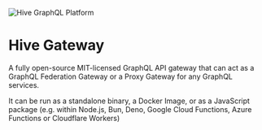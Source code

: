 ![Hive GraphQL Platform](https://the-guild.dev/graphql/hive/github-org-image.png)

# Hive Gateway

A fully open-source MIT-licensed GraphQL API gateway that can act as a GraphQL Federation Gateway or a Proxy Gateway for any GraphQL services.

It can be run as a standalone binary, a Docker Image, or as a JavaScript package (e.g. within Node.js, Bun, Deno, Google Cloud Functions, Azure Functions or Cloudflare Workers)
